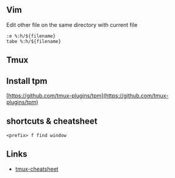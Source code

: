 Vim
---

Edit other file on the same directory with current file

```
:e %:h/${filename}
tabe %:h/${filename}
```

Tmux
----

Install tpm
---

[https://github.com/tmux-plugins/tpm](https://github.com/tmux-plugins/tpm)

shortcuts & cheatsheet
---

```
<prefix> f find window
```

Links
---

-	[tmux-cheatsheet](https://tmuxcheatsheet.com)
